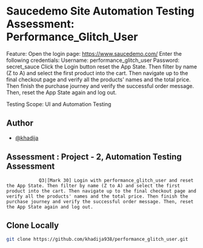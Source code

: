 # Saucedemo Site Automation Testing Assessment: Performance_Glitch_User

Feature: 
Open the login page: https://www.saucedemo.com/
Enter the following credentials:
Username: performance_glitch_user
Password: secret_sauce
Click the Login button
reset the App State. 
Then filter by name (Z to A) and select the first product into the cart. 
Then navigate up to the final checkout page and verify all the products' names and the total price. 
Then finish the purchase journey and verify the successful order message. 
Then, reset the App State again and log out.


Testing Scope: UI and Automation Testing 

## Author
- [@khadija](https://github.com/khadija938)

## Assessment : Project - 2, Automation Testing Assessment
                Q3|[Mark 30] Login with performance_glitch_user and reset the App State. Then filter by name (Z to A) and select the first product into the cart. Then navigate up to the final checkout page and verify all the products' names and the total price. Then finish the purchase journey and verify the successful order message. Then, reset the App State again and log out.


 ## Clone Locally
 ```bash
 git clone https://github.com/khadija938/performance_glitch_user.git
 ```